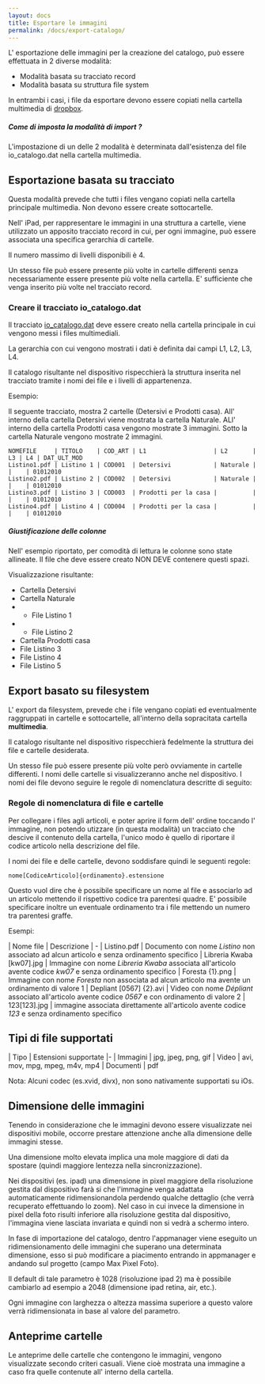 ```yaml
---
layout: docs
title: Esportare le immagini
permalink: /docs/export-catalogo/
---
```

L' esportazione delle immagini per la creazione del catalogo, può essere effettuata in 2 diverse modalità:

  *  Modalità basata su tracciato record
  *  Modalità basata su struttura file system

In entrambi i casi, i file da esportare devono essere copiati nella cartella multimedia di [dropbox](https://www.dropbox.com).

<div class="note info">
  <h5>Come di imposta la modalità di import ?</h5>
  <p>L'impostazione di un delle 2 modalità è determinata dall'esistenza del file io_catalogo.dat nella cartella multimedia.</p>
</div>

## Esportazione basata su tracciato

Questa modalità prevede che tutti i files vengano copiati nella cartella principale multimedia. Non devono essere create sottocartelle.

Nell' iPad, per rappresentare le immagini in una struttura a cartelle, viene utilizzato un apposito tracciato record in cui, per ogni immagine, può essere associata una specifica gerarchia di cartelle.

Il numero massimo di livelli disponibili è 4.

Un stesso file può essere presente più volte in cartelle differenti senza necessariamente essere presente più volte nella cartella. E' sufficiente che venga inserito più volte nel tracciato record.

### Creare il tracciato io_catalogo.dat

Il tracciato [io_catalogo.dat](../io_catalogo) deve essere creato nella cartella principale in cui vengono messi i files multimediali.

La gerarchia con cui vengono mostrati i dati è definita dai campi L1, L2, L3, L4.

Il catalogo risultante nel dispositivo rispecchierà la struttura inserita nel tracciato tramite i nomi dei file e i livelli di appartenenza.

Esempio:

Il seguente tracciato, mostra 2 cartelle (Detersivi e Prodotti casa).
All' interno della cartella Detersivi viene mostrata la cartella Naturale.
ALl' interno della cartella Prodotti casa vengono mostrate 3 immagini.
Sotto la cartella Naturale vengono mostrate 2 immagini.

```
NOMEFILE     | TITOLO    | COD_ART | L1                   | L2       | L3 | L4 | DAT_ULT_MOD
Listino1.pdf | Listino 1 | COD001  | Detersivi            | Naturale |    |    | 01012010
Listino2.pdf | Listino 2 | COD002  | Detersivi            | Naturale |    |    | 01012010
Listino3.pdf | Listino 3 | COD003  | Prodotti per la casa |          |    |    | 01012010
Listino4.pdf | Listino 4 | COD004  | Prodotti per la casa |          |    |    | 01012010
```

<div class="note warning">
  <h5>Giustificazione delle colonne</h5>
  <p>Nell' esempio riportato, per comodità di lettura le colonne sono state allineate. Il file che deve essere creato NON DEVE contenere questi spazi.</p>
</div>

Visualizzazione risultante:

*  Cartella Detersivi
*  Cartella Naturale
* * File Listino 1
* * File Listino 2
*  Cartella Prodotti casa
*  File Listino 3
*  File Listino 4
*  File Listino 5

## Export basato su filesystem

L' export da filesystem, prevede che i file vengano copiati ed eventualmente raggruppati in cartelle e sottocartelle, all'interno della sopracitata cartella **multimedia**.

Il catalogo risultante nel dispositivo rispecchierà fedelmente la struttura dei file e cartelle desiderata.

Un stesso file può essere presente  più volte però ovviamente in cartelle differenti.
I nomi delle cartelle si visualizzeranno anche nel dispositivo.
I nomi dei file devono seguire le regole di nomenclatura descritte di seguito:

### Regole di nomenclatura di file e cartelle

Per collegare i files agli articoli, e poter aprire il form dell' ordine toccando l' immagine, non potendo utizzare (in questa modalità) un tracciato che descive il contenuto della cartella, l'unico modo è quello di riportare il codice articolo nella descrizione del file.

I nomi dei file e delle cartelle, devono soddisfare quindi le seguenti regole:

    nome[CodiceArticolo]{ordinamento}.estensione

Questo vuol dire che è possibile specificare un nome al file e associarlo ad un articolo mettendo il rispettivo codice tra parentesi quadre.
E' possibile specificare inoltre un eventuale ordinamento tra i file mettendo un numero tra parentesi graffe.

Esempi:

| Nome file                   | Descrizione
| -
| Listino.pdf                 | Documento con nome _Listino_ non associato ad alcun articolo e senza ordinamento specifico
| Libreria Kwaba \[kw07\].jpg | Immagine con nome _Libreria Kwaba_ associata all'articolo avente codice _kw07_ e senza ordinamento specifico
| Foresta {1}.png                    | Immagine con nome _Foresta_ non associata ad alcun articolo ma avente un ordinamento di valore 1
| Depliant \[0567\] {2}.avi   | Video con nome _Dépliant_ associato all'articolo avente codice _0567_ e con ordinamento di valore 2
| 123\[123\].jpg                  | immagine associata direttamente all'articolo avente codice _123_ e senza ordinamento specifico

## Tipi di file supportati

| Tipo | Estensioni supportate
|-
| Immagini  | jpg, jpeg, png, gif
| Video     | avi, mov, mpg, mpeg, m4v, mp4
| Documenti | pdf

Nota: Alcuni codec (es.xvid, divx), non sono nativamente supportati su iOs.

## Dimensione delle immagini

Tenendo in considerazione che le immagini devono essere visualizzate nei dispositivi mobile, occorre prestare attenzione anche alla dimensione delle immagini stesse.

Una dimensione molto elevata implica una mole maggiore di dati da spostare (quindi maggiore lentezza nella sincronizzazione).

Nei dispositivi (es. ipad) una dimensione in pixel maggiore della risoluzione gestita dal dispositivo farà si che l'immagine venga adattata automaticamente ridimensionandola perdendo qualche dettaglio (che verrà recuperato effettuando lo zoom).
Nel caso in cui invece la dimensione in pixel della foto risulti inferiore alla risoluzione gestita dal dispositivo, l'immagina viene lasciata invariata e quindi non si vedrà a schermo intero.

In fase di importazione del catalogo, dentro l'appmanager viene eseguito un ridimensionamento delle immagini che superano una determinata dimensione, esso si può modificare a piacimento entrando in appmanager e andando sul progetto (campo Max Pixel Foto).

Il default di tale parametro è 1028 (risoluzione ipad 2) ma è possibile cambiarlo ad esempio a 2048 (dimensione ipad retina, air, etc.).

Ogni immagine con larghezza o altezza massima superiore a questo valore verrà ridimensionata in base al valore del parametro.

## Anteprime cartelle

Le anteprime delle cartelle che contengono le immagini, vengono visualizzate secondo criteri casuali. Viene cioè mostrata una immagine a caso fra quelle contenute all' interno della cartella.
